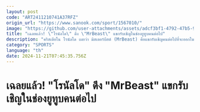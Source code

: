 ```yaml
---
layout: post
code: "ART2411210741A37RFZ"
origin_url: "https://www.sanook.com/sport/1567010/"
image: "https://github.com/user-attachments/assets/adcf3bf1-4792-47b5-9252-602a62568b8d"
title: "เฉลยแล้ว! \"โรนัลโด\" ดึง \"MrBeast\" แขกรับเชิญในช่องยูทูบคนต่อไป"
description: "คริสเตียโน โรนัลโด เผยว่า มิสเตอร์บีสต์ (MrBeast) คือแขกรับเชิญคนต่อไปที่จะออกในช่อง UR · Cristiano ของตัวเอง"
category: "SPORTS"
language: "th"
date: 2024-11-21T07:45:35.756Z
---
```


# เฉลยแล้ว! "โรนัลโด" ดึง "MrBeast" แขกรับเชิญในช่องยูทูบคนต่อไป